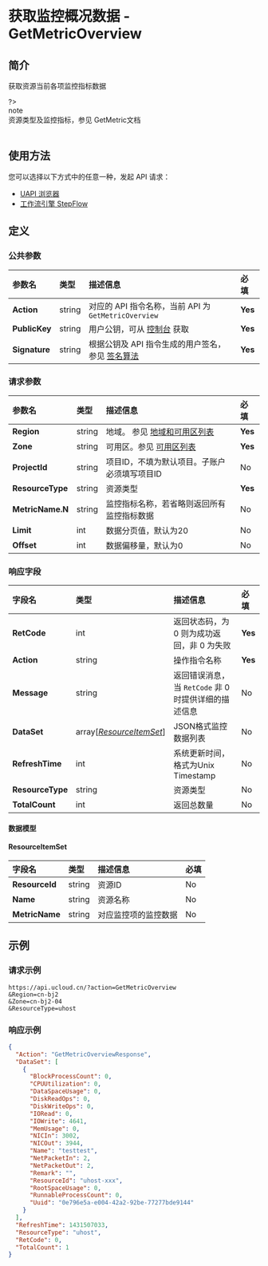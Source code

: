 # 获取监控概况数据 - GetMetricOverview

## 简介

获取资源当前各项监控指标数据

?> <br />note<br />资源类型及监控指标，参见 GetMetric文档<br /><br />




## 使用方法

您可以选择以下方式中的任意一种，发起 API 请求：
- [UAPI 浏览器](https://console.ucloud.cn/uapi/detail?id=GetMetricOverview)
- [工作流引擎 StepFlow](https://console.ucloud.cn/stepflow/manage/)


## 定义

### 公共参数

| 参数名 | 类型 | 描述信息 | 必填 |
|:---|:---|:---|:---|
| **Action**     | string  | 对应的 API 指令名称，当前 API 为 `GetMetricOverview`                        | **Yes** |
| **PublicKey**  | string  | 用户公钥，可从 [控制台](https://console.ucloud.cn/uapi/apikey) 获取                                             | **Yes** |
| **Signature**  | string  | 根据公钥及 API 指令生成的用户签名，参见 [签名算法](api/summary/signature.md)  | **Yes** |

### 请求参数

| 参数名 | 类型 | 描述信息 | 必填 |
|:---|:---|:---|:---|
| **Region** | string | 地域。 参见 [地域和可用区列表](api/summary/regionlist) |**Yes**|
| **Zone** | string | 可用区。参见 [可用区列表](api/summary/regionlist) |**Yes**|
| **ProjectId** | string | 项目ID，不填为默认项目。子账户必须填写项目ID |No|
| **ResourceType** | string | 资源类型 |**Yes**|
| **MetricName.N** | string | 监控指标名称，若省略则返回所有监控指标数据 |No|
| **Limit** | int | 数据分页值，默认为20 |No|
| **Offset** | int | 数据偏移量，默认为0 |No|

### 响应字段

| 字段名 | 类型 | 描述信息 | 必填 |
|:---|:---|:---|:---|
| **RetCode** | int | 返回状态码，为 0 则为成功返回，非 0 为失败 |**Yes**|
| **Action** | string | 操作指令名称 |**Yes**|
| **Message** | string | 返回错误消息，当 `RetCode` 非 0 时提供详细的描述信息 |No|
| **DataSet** | array[[*ResourceItemSet*](#ResourceItemSet)] | JSON格式监控数据列表 |No|
| **RefreshTime** | int | 系统更新时间，格式为Unix Timestamp |No|
| **ResourceType** | string | 资源类型 |No|
| **TotalCount** | int | 返回总数量 |No|

#### 数据模型


#### ResourceItemSet

| 字段名 | 类型 | 描述信息 | 必填 |
|:---|:---|:---|:---|
| **ResourceId** | string | 资源ID |No|
| **Name** | string | 资源名称 |No|
| **MetricName** | string | 对应监控项的监控数据 |No|

## 示例

### 请求示例
    
```
https://api.ucloud.cn/?action=GetMetricOverview
&Region=cn-bj2
&Zone=cn-bj2-04
&ResourceType=uhost
```

### 响应示例
    
```json
{
  "Action": "GetMetricOverviewResponse",
  "DataSet": [
    {
      "BlockProcessCount": 0,
      "CPUUtilization": 0,
      "DataSpaceUsage": 0,
      "DiskReadOps": 0,
      "DiskWriteOps": 0,
      "IORead": 0,
      "IOWrite": 4641,
      "MemUsage": 0,
      "NICIn": 3002,
      "NICOut": 3944,
      "Name": "testtest",
      "NetPacketIn": 2,
      "NetPacketOut": 2,
      "Remark": "",
      "ResourceId": "uhost-xxx",
      "RootSpaceUsage": 0,
      "RunnableProcessCount": 0,
      "Uuid": "0e796e5a-e004-42a2-92be-77277bde9144"
    }
  ],
  "RefreshTime": 1431507033,
  "ResourceType": "uhost",
  "RetCode": 0,
  "TotalCount": 1
}
```





